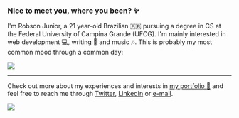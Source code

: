 ### Nice to meet you, where you been? :sparkles:

I'm Robson Junior, a 21 year-old Brazilian 🇧🇷 pursuing a degree in CS at the Federal University of Campina Grande (UFCG). I'm mainly interested in web development :computer:, writing :pencil: and music :notes:. This is probably my most common mood through a common day:

<span align="center">
  <img src="https://media.giphy.com/media/ghNfhD2YJYz2YgY1jr/giphy.gif">
</span>

<hr />

Check out more about my experiences and interests in [my portfolio :mega:](https://jrobsonjr.github.io/) and feel free to reach me through [Twitter](https://twitter.com/JRosboJr), [LinkedIn](https://www.linkedin.com/in/jrobsonjr/) or [e-mail](mailto:jrobsonjr16@gmail.com).

<span align="center">
  <img src="https://github-readme-stats.vercel.app/api?username=jrobsonjr&count_private=true&show_icons=true">
</span>
